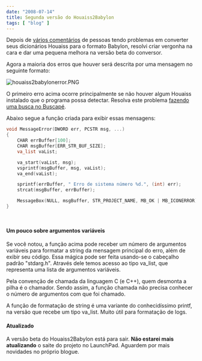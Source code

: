 ```yaml
---
date: "2008-07-14"
title: Segunda versão do Houaiss2Babylon
tags: [ "blog" ]
---
```

Depois de [vários comentários](http://www.caloni.com.br/conversor-de-houaiss-para-babylon-parte-2#comment-757) de pessoas tendo problemas em converter seus dicionários Houaiss para o formato Babylon, resolvi criar vergonha na cara e dar uma pequena melhora na versão beta do conversor.

Agora a maioria dos erros que houver será descrita por uma mensagem no seguinte formato:

![houaiss2babylonerror.PNG](/images/houaiss2babylonerror.PNG)

O primeiro erro acima ocorre principalmente se não houver algum Houaiss instalado que o programa possa detectar. Resolva este problema [fazendo uma busca no Buscapé](http://compare.buscape.com.br/categoria?id=30&lkout=1&kw=Dicionario+Houaiss&site_origem=1293522).

Abaixo segue a função criada para exibir essas mensagens:

```cpp
void MessageError(DWORD err, PCSTR msg, ...)
{
	CHAR errBuffer[100];
	CHAR msgBuffer[ERR_STR_BUF_SIZE];
	va_list vaList;

	va_start(vaList, msg);
	vsprintf(msgBuffer, msg, vaList);
	va_end(vaList);

	sprintf(errBuffer, " Erro de sistema número %d.", (int) err);
	strcat(msgBuffer, errBuffer);

	MessageBox(NULL, msgBuffer, STR_PROJECT_NAME, MB_OK | MB_ICONERROR);
}

 

```

#### Um pouco sobre argumentos variáveis

Se você notou, a função acima pode receber um número de argumentos variáveis para formatar a string da mensagem principal do erro, além de exibir seu código. Essa mágica pode ser feita usando-se o cabeçalho padrão "stdarg.h". Através dele temos acesso ao tipo va_list, que representa uma lista de argumentos variáveis.

Pela convenção de chamada da linguagem C (e C++), quem desmonta a pilha é o chamador. Sendo assim, a função chamada não precisa conhecer o número de argumentos com que foi chamado.

A função de formatação de string é uma variante do conhecidíssimo printf, na versão que recebe um tipo va_list. Muito útil para formatação de logs.

#### Atualizado

A versão beta do Houaiss2Babylon está para sair. **Não estarei mais atualizando** o saite do projeto no LaunchPad. Aguardem por mais novidades no próprio blogue.
